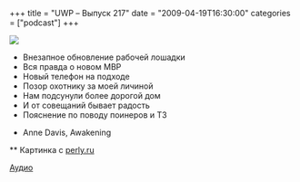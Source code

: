 +++
title = "UWP – Выпуск 217"
date = "2009-04-19T16:30:00"
categories = ["podcast"]
+++

![](https://podcast.umputun.com/images/uwp/uwp217.jpg)




- Внезапное обновление рабочей лошадки
- Вся правда о новом MBP
- Новый телефон на подходе
- Позор охотнику за моей личиной
- Нам подсунули более дорогой дом
- И от совещаний бывает радость
- Пояснение по поводу поинеров и ТЗ


* Anne Davis, Awakening

** Картинка с [ perly.ru](http://perly.ru/)

[Аудио](http://archive.rucast.net/uwp/media/ump_podcast217.mp3)
<audio src="http://archive.rucast.net/uwp/media/ump_podcast217.mp3" preload="none">